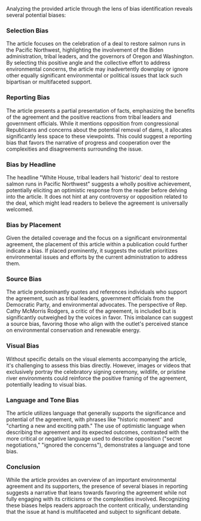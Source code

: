 Analyzing the provided article through the lens of bias identification reveals several potential biases:

### Selection Bias
The article focuses on the celebration of a deal to restore salmon runs in the Pacific Northwest, highlighting the involvement of the Biden administration, tribal leaders, and the governors of Oregon and Washington. By selecting this positive angle and the collective effort to address environmental concerns, the article may inadvertently downplay or ignore other equally significant environmental or political issues that lack such bipartisan or multifaceted support.

### Reporting Bias
The article presents a partial presentation of facts, emphasizing the benefits of the agreement and the positive reactions from tribal leaders and government officials. While it mentions opposition from congressional Republicans and concerns about the potential removal of dams, it allocates significantly less space to these viewpoints. This could suggest a reporting bias that favors the narrative of progress and cooperation over the complexities and disagreements surrounding the issue.

### Bias by Headline
The headline "White House, tribal leaders hail ‘historic’ deal to restore salmon runs in Pacific Northwest" suggests a wholly positive achievement, potentially eliciting an optimistic response from the reader before delving into the article. It does not hint at any controversy or opposition related to the deal, which might lead readers to believe the agreement is universally welcomed.

### Bias by Placement
Given the detailed coverage and the focus on a significant environmental agreement, the placement of this article within a publication could further indicate a bias. If placed prominently, it suggests the outlet prioritizes environmental issues and efforts by the current administration to address them.

### Source Bias
The article predominantly quotes and references individuals who support the agreement, such as tribal leaders, government officials from the Democratic Party, and environmental advocates. The perspective of Rep. Cathy McMorris Rodgers, a critic of the agreement, is included but is significantly outweighed by the voices in favor. This imbalance can suggest a source bias, favoring those who align with the outlet's perceived stance on environmental conservation and renewable energy.

### Visual Bias
Without specific details on the visual elements accompanying the article, it's challenging to assess this bias directly. However, images or videos that exclusively portray the celebratory signing ceremony, wildlife, or pristine river environments could reinforce the positive framing of the agreement, potentially leading to visual bias.

### Language and Tone Bias
The article utilizes language that generally supports the significance and potential of the agreement, with phrases like "historic moment" and "charting a new and exciting path." The use of optimistic language when describing the agreement and its expected outcomes, contrasted with the more critical or negative language used to describe opposition ("secret negotiations," "ignored the concerns"), demonstrates a language and tone bias.

### Conclusion
While the article provides an overview of an important environmental agreement and its supporters, the presence of several biases in reporting suggests a narrative that leans towards favoring the agreement while not fully engaging with its criticisms or the complexities involved. Recognizing these biases helps readers approach the content critically, understanding that the issue at hand is multifaceted and subject to significant debate.
